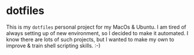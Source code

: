 # dotfiles
This is my `dotfiles` personal project for my MacOs &amp; Ubuntu.
I am tired of always setting up of new environment, so I decided to make it automated.
I know there are lots of such projects, but I wanted to make my own to improve & train shell scripting skills. :-)

